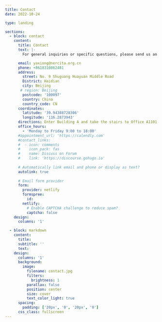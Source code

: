 ```yaml
---
title: Contact
date: 2022-10-24

type: landing

sections:
  - block: contact
    content:
      title: Contact
      text: |-
        For general inquiries or specific questions, please send us an email. If you wish to visit our office or discuss a project in detail, please schedule an appointment by emailing or calling us in advance. This helps us ensure that the right person is available to meet with you. Follow us on our social media channels for the latest updates and news from our lab.

      email: yaxiong@nercita.org.cn
      phone: +8618310862481
      address:
        street: No. 9 Shuguang Huayuan Middle Road
        District: Haidian
        city: Beijing
       # region: Beijing
        postcode: '100097'
        country: China
        country_code: CN
      coordinates:
        latitude: '39.94388728306'
        longitude: '116.2873943'
      directions: Enter Building A and take the stairs to Office A1101 on Floor 11
      office_hours:
        - 'Monday to Friday 9:00 to 18:00'
      #appointment_url: 'https://calendly.com'
      #contact_links:
      #  - icon: comments
      #    icon_pack: fas
      #    name: Discuss on Forum
      #    link: 'https://discourse.gohugo.io'
    
      # Automatically link email and phone or display as text?
      autolink: true
    
      # Email form provider
      form:
        provider: netlify
        formspree:
          id:
        netlify:
          # Enable CAPTCHA challenge to reduce spam?
          captcha: false
    design:
      columns: '1'

  - block: markdown
    content:
      title:
      subtitle: ''
      text:
    design:
      columns: '1'
      background:
        image: 
          filename: contact.jpg
          filters:
            brightness: 1
          parallax: false
          position: center
          size: cover
          text_color_light: true
      spacing:
        padding: ['20px', '0', '20px', '0']
      css_class: fullscreen
---
```

